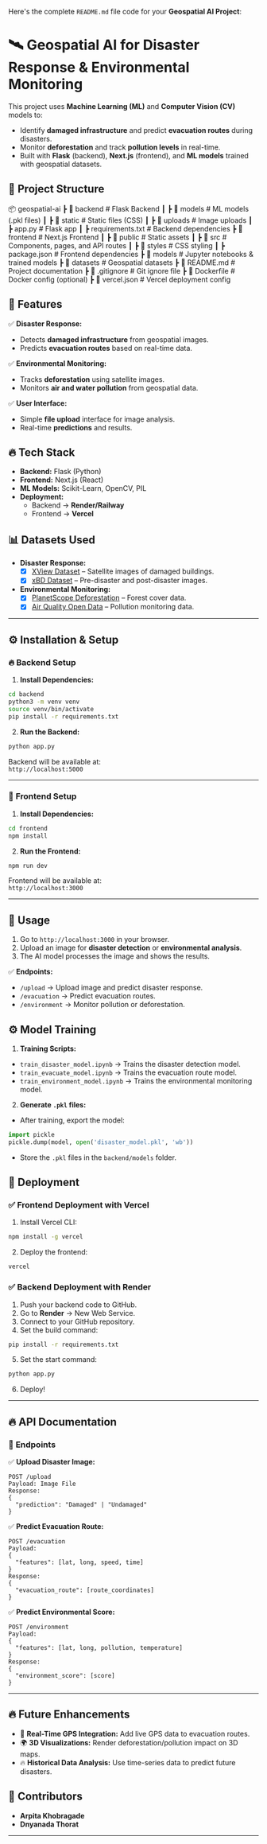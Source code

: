 Here's the complete `README.md` file code for your **Geospatial AI Project**:



# 🛰️ **Geospatial AI for Disaster Response & Environmental Monitoring**

This project uses **Machine Learning (ML)** and **Computer Vision (CV)** models to:  
- Identify **damaged infrastructure** and predict **evacuation routes** during disasters.  
- Monitor **deforestation** and track **pollution levels** in real-time.  
- Built with **Flask** (backend), **Next.js** (frontend), and **ML models** trained with geospatial datasets.



## 📌 **Project Structure**

📦 geospatial-ai
 ┣ 📁 backend                     # Flask Backend
 ┃ ┣ 📁 models                     # ML models (.pkl files)
 ┃ ┣ 📁 static                     # Static files (CSS)
 ┃ ┣ 📁 uploads                    # Image uploads
 ┃ ┣ app.py                        # Flask app
 ┃ ┣ requirements.txt              # Backend dependencies
 ┣ 📁 frontend                     # Next.js Frontend
 ┃ ┣ 📁 public                     # Static assets
 ┃ ┣ 📁 src                        # Components, pages, and API routes
 ┃ ┣ 📁 styles                     # CSS styling
 ┃ ┣ package.json                  # Frontend dependencies
 ┣ 📁 models                       # Jupyter notebooks & trained models
 ┣ 📁 datasets                     # Geospatial datasets
 ┣ 📄 README.md                    # Project documentation
 ┣ 📄 .gitignore                   # Git ignore file
 ┣ 📄 Dockerfile                   # Docker config (optional)
 ┣ 📄 vercel.json                   # Vercel deployment config




## 🚀 **Features**

✅ **Disaster Response:**  
- Detects **damaged infrastructure** from geospatial images.  
- Predicts **evacuation routes** based on real-time data.  

✅ **Environmental Monitoring:**  
- Tracks **deforestation** using satellite images.  
- Monitors **air and water pollution** from geospatial data.  

✅ **User Interface:**  
- Simple **file upload** interface for image analysis.  
- Real-time **predictions** and results.  



## 🔥 **Tech Stack**

- **Backend:** Flask (Python)  
- **Frontend:** Next.js (React)  
- **ML Models:** Scikit-Learn, OpenCV, PIL  
- **Deployment:**  
  - Backend → **Render/Railway**  
  - Frontend → **Vercel**



## 📊 **Datasets Used**

- **Disaster Response:**  
  - [x] [XView Dataset](https://xviewdataset.org) – Satellite images of damaged buildings.  
  - [x] [xBD Dataset](https://xview2.org) – Pre-disaster and post-disaster images.  

- **Environmental Monitoring:**  
  - [x] [PlanetScope Deforestation](https://www.planet.com) – Forest cover data.  
  - [x] [Air Quality Open Data](https://openaq.org) – Pollution monitoring data.  

---

## ⚙️ **Installation & Setup**

### 🔥 **Backend Setup**

1. **Install Dependencies:**
```bash
cd backend
python3 -m venv venv
source venv/bin/activate
pip install -r requirements.txt
```

2. **Run the Backend:**
```bash
python app.py
```
Backend will be available at:  
`http://localhost:5000`

---

### 🌟 **Frontend Setup**

1. **Install Dependencies:**
```bash
cd frontend
npm install
```

2. **Run the Frontend:**
```bash
npm run dev
```
Frontend will be available at:  
`http://localhost:3000`

---

## 🚀 **Usage**

1. Go to `http://localhost:3000` in your browser.  
2. Upload an image for **disaster detection** or **environmental analysis**.  
3. The AI model processes the image and shows the results.  

✅ **Endpoints:**  
- `/upload` → Upload image and predict disaster response.  
- `/evacuation` → Predict evacuation routes.  
- `/environment` → Monitor pollution or deforestation.  



## ⚙️ **Model Training**

1. **Training Scripts:**  
- `train_disaster_model.ipynb` → Trains the disaster detection model.  
- `train_evacuate_model.ipynb` → Trains the evacuation route model.  
- `train_environment_model.ipynb` → Trains the environmental monitoring model.  

2. **Generate `.pkl` files:**  
- After training, export the model:  
```python
import pickle
pickle.dump(model, open('disaster_model.pkl', 'wb'))
```
- Store the `.pkl` files in the `backend/models` folder.  



## 🚀 **Deployment**

### ✅ **Frontend Deployment with Vercel**
1. Install Vercel CLI:  
```bash
npm install -g vercel
```
2. Deploy the frontend:  
```bash
vercel
```

### ✅ **Backend Deployment with Render**
1. Push your backend code to GitHub.  
2. Go to **Render** → New Web Service.  
3. Connect to your GitHub repository.  
4. Set the build command:  
```bash
pip install -r requirements.txt
```
5. Set the start command:  
```bash
python app.py
```
6. Deploy!

---

## 🔥 **API Documentation**

### 📌 **Endpoints**

✅ **Upload Disaster Image:**  
```
POST /upload  
Payload: Image File  
Response:  
{
  "prediction": "Damaged" | "Undamaged"
}
```

✅ **Predict Evacuation Route:**  
```
POST /evacuation  
Payload:  
{
  "features": [lat, long, speed, time]
}  
Response:  
{
  "evacuation_route": [route_coordinates]
}
```

✅ **Predict Environmental Score:**  
```
POST /environment  
Payload:  
{
  "features": [lat, long, pollution, temperature]
}  
Response:  
{
  "environment_score": [score]
}
```

---

## 🔥 **Future Enhancements**

- 🚀 **Real-Time GPS Integration:** Add live GPS data to evacuation routes.  
- 🌍 **3D Visualizations:** Render deforestation/pollution impact on 3D maps.  
- 🔥 **Historical Data Analysis:** Use time-series data to predict future disasters.  


## 🙌 **Contributors**
- **Arpita Khobragade**
- **Dnyanada Thorat**

---
